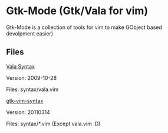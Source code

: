 # Gtk-Mode (Gtk/Vala for vim)

Gtk-Mode is a collection of tools for vim to make GObject based devolpment
easier)

## Files

[Vala Syntax](http://live.gnome.org/Vala/Vim)

Version: 2009-10-28

Files: syntax/vala.vim


[gtk-vim-syntax](http://www.vim.org/scripts/script.php?script_id=1000)

Version: 20110314

Files: syntax/*.vim (Except vala.vim :D)
